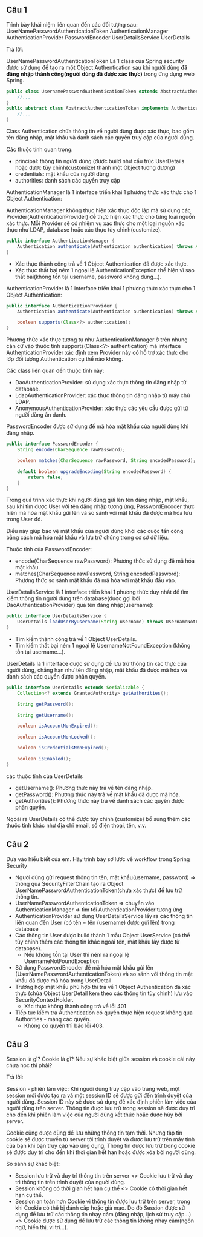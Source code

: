 ## Câu 1 
Trình bày khái niệm liên quan đến các đối tượng sau:
UserNamePasswordAuthenticationToken
AuthenticationManager
AuthenticationProvider
PasswordEncoder
UserDetailsService
UserDetails

Trả lời:

UserNamePasswordAuthenticationToken Là 1 class của Spring security được sử dụng để tạo ra một Object Authentication sau khi người dùng **đã đăng nhập thành công(người dùng đã được xác thực)** trong ứng dụng web Spring.
```java
public class UsernamePasswordAuthenticationToken extends AbstractAuthenticationToken {
    //...
}
public abstract class AbstractAuthenticationToken implements Authentication, CredentialsContainer {
    //...
}
```
Class Authentication chứa thông tin về người dùng được xác thực, bao gồm tên đăng nhập, mật khẩu và danh sách các quyền truy cập của người dùng.

Các thuộc tính quan trọng:
- principal: thông tin người dùng (được build như cấu trúc UserDetails hoặc được tùy chỉnh(customize) thành một Object tương đương)
- credentials: mật khẩu của người dùng 
- authorities: danh sách các quyền truy cập

AuthenticationManager là 1 interface triển khai 1 phương thức xác thực cho 1 Object Authentication:

AuthenticationManager không thực hiện xác thực độc lập mà sử dụng các Provider(AuthenticationProvider) để thực hiện xác thực cho từng loại nguồn xác thực. Mỗi Provider sẽ có nhiệm vụ xác thực cho một loại nguồn xác thực như LDAP, database hoặc xác thực tùy chỉnh(customize).
```java
public interface AuthenticationManager {
    Authentication authenticate(Authentication authentication) throws AuthenticationException;
}
```
- Xác thực thành công trả về 1 Object Authentication đã được xác thực.
- Xác thực thất bại ném 1 ngoại lệ AuthenticationException thể hiện vì sao thất bại(không tồn tại username, password không đúng...).

AuthenticationProvider là 1 interface triển khai 1 phương thức xác thực cho 1 Object Authentication:
```java
public interface AuthenticationProvider {
    Authentication authenticate(Authentication authentication) throws AuthenticationException;

    boolean supports(Class<?> authentication);
}
```
Phương thức xác thực tương tự như AuthenticationManager ở trên nhưng căn cứ vào thuộc tính supports(Class<?> authentication) mà interface AuthenticationProvider xác định xem Provider này có hỗ trợ xác thực cho lớp đối tượng Authentication cụ thể nào không.

Các class liên quan đến thuộc tính này:
- DaoAuthenticationProvider: sử dụng xác thực thông tin đăng nhập từ database.
- LdapAuthenticationProvider: xác thực thông tin đăng nhập từ máy chủ LDAP.
- AnonymousAuthenticationProvider: xác thực các yêu cầu được gửi từ người dùng ẩn danh.

PasswordEncoder được sử dụng để mã hóa mật khẩu của người dùng khi đăng nhập.
```java
public interface PasswordEncoder {
    String encode(CharSequence rawPassword);

    boolean matches(CharSequence rawPassword, String encodedPassword);

    default boolean upgradeEncoding(String encodedPassword) {
        return false;
    }
}
```
Trong quá trình xác thực khi người dùng gửi lên tên đăng nhập, mật khẩu, sau khi tìm được User với tên đăng nhập tương ứng, PasswordEncoder thực hiên mã hóa mật khẩu gửi lên và so sánh với mật khẩu đã được mã hóa lưu trong User đó. 

Điều này giúp bảo vệ mật khẩu của người dùng khỏi các cuộc tấn công bằng cách mã hóa mật khẩu và lưu trữ chúng trong cơ sở dữ liệu.

Thuộc tính của PasswordEncoder:
- encode(CharSequence rawPassword): Phương thức sử dụng để mã hóa mật khẩu.
- matches(CharSequence rawPassword, String encodedPassword): Phương thức so sánh mật khẩu đã mã hóa với mật khẩu đầu vào.

UserDetailsService là 1 interface triển khai 1 phương thức duy nhất để tìm kiếm thông tin người dùng trên database(được gọi bởi DaoAuthenticationProvider) qua tên đăng nhập(username): 
```java
public interface UserDetailsService {
    UserDetails loadUserByUsername(String username) throws UsernameNotFoundException;
}
```
- Tìm kiếm thành công trả về 1 Object UserDetails.
- Tìm kiếm thất bại ném 1 ngoại lệ UsernameNotFoundException (không tồn tại username...).

UserDetails là 1 interface  được sử dụng để lưu trữ thông tin xác thực của người dùng, chẳng hạn như tên đăng nhập, mật khẩu đã được mã hóa và danh sách các quyền được phân quyền.
```java
public interface UserDetails extends Serializable {
    Collection<? extends GrantedAuthority> getAuthorities();

    String getPassword();

    String getUsername();

    boolean isAccountNonExpired();

    boolean isAccountNonLocked();

    boolean isCredentialsNonExpired();

    boolean isEnabled();
}
```
các thuộc tính của UserDetails
- getUsername(): Phương thức này trả về tên đăng nhập.
- getPassword(): Phương thức này trả về mật khẩu đã được mã hóa.
- getAuthorities(): Phương thức này trả về danh sách các quyền được phân quyền.

Ngoài ra UserDetails có thể được tùy chỉnh (customize) bổ sung thêm các thuộc tính khác như địa chỉ email, số điện thoại, tên, v.v.

## Câu 2
Dựa vào hiểu biết của em. Hãy trình bày sơ lược về workflow trong Spring Security
- Người dùng gửi request thông tin tên, mật khẩu(username, password) => thông qua SecurityFilterChain tạo ra Object UserNamePasswordAuthenticationToken(chưa xác thực) để lưu trữ thông tin.
- UserNamePasswordAuthenticationToken => chuyển vào AuthenticationManager => tìm tới AuthenticationProvider tương ứng
- AuthenticationProvider sử dụng UserDetailsService lấy ra các thông tin liên quan đến User (có tên = tên (username) được gửi lên) trong database
- Các thông tin User được build thành 1 mẫu Object UserService (có thể tùy chỉnh thêm các thông tin khác ngoài tên, mật khấu lấy được từ database). 
  - Nếu không tồn tại User thì ném ra ngoại lệ UsernameNotFoundException 
- Sử dụng PasswordEncoder để mã hóa mật khẩu gửi lên (UserNamePasswordAuthenticationToken) và so sánh với thông tin mật khẩu đã được mã hóa trong UserDetail
- Trường hợp mật khẩu phù hợp thì trả về 1 Object Authentication đã xác thực (chửa Object UserDetail kem theo các thông tin tùy chỉnh) lưu vào SecurityContextHolder. 
  - Xác thực không thành công trả về lỗi 401
- Tiếp tục kiểm tra Authentication có quyền thực hiện request không qua Authorities - mảng các quyền. 
  - Không có quyền thì báo lỗi 403.
## Câu 3
Session là gì? Cookie là gì? Nêu sự khác biệt giữa session và cookie
cái này chưa học thì phải?

Trả lời:

Session - phiên làm việc:
Khi người dùng truy cập vào trang web, một session mới được tạo ra và một session ID sẽ được gửi đến trình duyệt của người dùng. Session ID này sẽ được sử dụng để xác định phiên làm việc của người dùng trên server. Thông tin được lưu trữ trong session sẽ được duy trì cho đến khi phiên làm việc của người dùng kết thúc hoặc được hủy bởi server.

Cookie cũng được dùng để lưu những thông tin tạm thời. Nhưng tập tin cookie sẽ được truyền từ server tới trình duyệt và được lưu trữ trên máy tính của bạn khi bạn truy cập vào ứng dụng. Thông tin được lưu trữ trong cookie sẽ được duy trì cho đến khi thời gian hết hạn hoặc được xóa bởi người dùng.

So sánh sự khác biệt:
- Session lưu trữ và duy trì thông tin trên server <> Cookie lưu trữ và duy trì thông tin trên trình duyệt của người dùng.
- Session không có thời gian hết hạn cụ thể <> Cookie có thời gian hết hạn cụ thể.
- Session an toàn hơn Cookie vì thông tin được lưu trữ trên server, trong khi Cookie có thể bị đánh cắp hoặc giả mạo. Do đó Session được sử dụng để lưu trữ các thông tin nhạy cảm (đăng nhập, lịch sử truy cập...) <> Cookie được sử dụng để lưu trữ các thông tin không nhạy cảm(ngôn ngữ, hiển thị, vị trí...). 